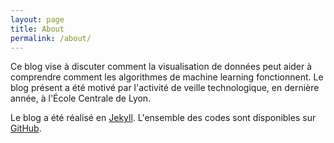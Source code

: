 ```yaml
---
layout: page
title: About
permalink: /about/
---
```


Ce blog vise à discuter comment la visualisation de données peut aider à comprendre comment les algorithmes de machine learning fonctionnent. Le blog présent a été motivé par l'activité de veille technologique, en dernière année, à l'École Centrale de Lyon.

Le blog a été réalisé en [Jekyll](https://jekyllrb.com/). L'ensemble des codes sont disponibles sur [GitHub](https://github.com/guillaume-lesaine/blog-visualization_machine_learning).
